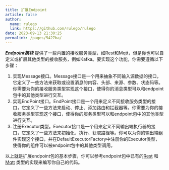 ```yaml
---
title: 扩展Endpoint
article: false
author: 
  name: rulego
  link: https://github.com/rulego/rulego
date: 2023-09-13 21:30:25
permalink: /pages/5427ba/
---
```



***Endpoint模块*** 提供了一些内置的接收服务类型，如Rest和Mqtt，但是你也可以自定义或扩展其他类型的接收服务，例如Kafka。要实现这个功能，你需要遵循以下步骤：

1. 实现Message接口。Message接口是一个用来抽象不同输入源数据的接口，它定义了一些方法来获取或设置消息的内容、头部、来源、参数、状态码等。你需要为你的接收服务类型实现这个接口，使得你的消息类型可以和endpoint包中的其他类型进行交互。
2. 实现EndPoint接口。EndPoint接口是一个用来定义不同接收服务类型的接口，它定义了一些方法来启动、停止、添加路由和拦截器等。你需要为你的接收服务类型实现这个接口，使得你的服务类型可以和endpoint包中的其他类型进行交互。
3. 注册Executor类型。Executor接口是一个用来定义不同输出端执行器的接口，它定义了一些方法来初始化、执行、获取路径等。你可以为你的输出端组件实现这个接口，并在DefaultExecutorFactory中注册你的Executor类型，使得你的组件可以被endpoint包中的其他类型调用。

以上就是扩展endpoint包的基本步骤，你可以参考endpoint包中已有的[Rest](https://github.com/rulego/rulego/tree/main/endpoint/rest/rest.go) 和[Mqtt](https://github.com/rulego/rulego/tree/main/endpoint/mqtt/mqtt.go) 类型的实现来编写你自己的代码。